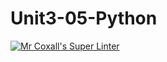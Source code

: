 # Unit3-05-Python
[![Mr Coxall's Super Linter](https://github.com/ICS3U-Programming-FrankFW/Unit3-05-Python/workflows/Mr%20Coxall's%20Super%20Linter/badge.svg)](https://github.com/ICS3U-Programming-FrankFW/Unit3-05-Python/actions/)

